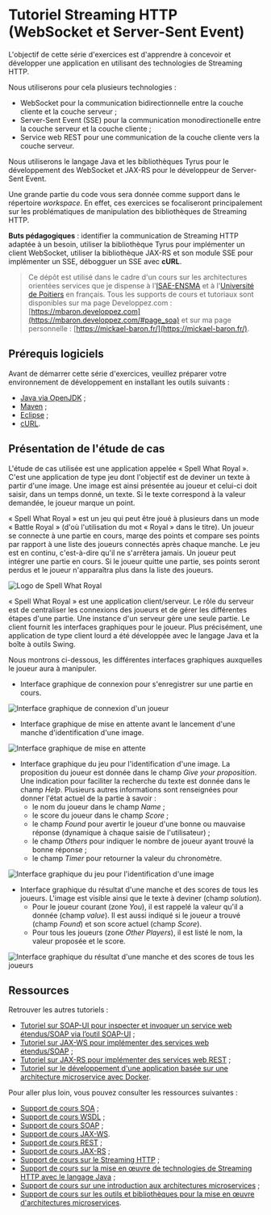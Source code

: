# Tutoriel Streaming HTTP (WebSocket et Server-Sent Event)

L'objectif de cette série d'exercices est d'apprendre à concevoir et développer une application en utilisant des technologies de Streaming HTTP.

Nous utiliserons pour cela plusieurs technologies :

* WebSocket pour la communication bidirectionnelle entre la couche cliente et la couche serveur ;
* Server-Sent Event (SSE) pour la communication monodirectionelle entre la couche serveur et la couche cliente ;
* Service web REST pour une communication de la couche cliente vers la couche serveur.

Nous utiliserons le langage Java et les bibliothèques Tyrus pour le développement des WebSocket et JAX-RS pour le développeur de Server-Sent Event.

Une grande partie du code vous sera donnée comme support dans le répertoire _workspace_. En effet, ces exercices se focaliseront principalement sur les problématiques de manipulation des bibliothèques de Streaming HTTP.

**Buts pédagogiques** : identifier la communication de Streaming HTTP adaptée à un besoin, utiliser la bibliothèque Tyrus pour implémenter un client WebSocket, utiliser la bibliothèque JAX-RS et son module SSE pour implémenter un SSE, débogguer un SSE avec **cURL**.

> Ce dépôt est utilisé dans le cadre d'un cours sur les architectures orientées services que je dispense à l'[ISAE-ENSMA](https://www.ensma.fr) et à l'[Université de Poitiers](https://www.univ-poitiers.fr/) en français. Tous les supports de cours et tutoriaux sont disponibles sur ma page Developpez.com : [https://mbaron.developpez.com](https://mbaron.developpez.com/#page_soa) et sur ma page personnelle : [https://mickael-baron.fr/](https://mickael-baron.fr/).

## Prérequis logiciels

Avant de démarrer cette série d'exercices, veuillez préparer votre environnement de développement en installant les outils suivants :

* [Java via OpenJDK](https://jdk.java.net/ "Java 8 à 11") ;
* [Maven](https://maven.apache.org/ "Maven") ;
* [Eclipse](https://www.eclipse.org/ "Eclipse") ;
* [cURL](https://curl.haxx.se "cURL").

## Présentation de l'étude de cas

L'étude de cas utilisée est une application appelée « Spell What Royal ». C'est une application de type jeu dont l'objectif est de deviner un texte à partir d'une image. Une image est ainsi présentée au joueur et celui-ci doit saisir, dans un temps donné, un texte. Si le texte correspond à la valeur demandée, le joueur marque un point.

« Spell What Royal » est un jeu qui peut être joué à plusieurs dans un mode « Battle Royal » (d'où l'utilisation du mot « Royal » dans le titre). Un joueur se connecte à une partie en cours, marqe des points et compare ses points par rapport à une liste des joueurs connectés après chaque manche. Le jeu est en continu, c'est-à-dire qu'il ne s'arrêtera jamais. Un joueur peut intégrer une partie en cours. Si le joueur quitte une partie, ses points seront perdus et le joueur n'apparaîtra plus dans la liste des joueurs.

![Logo de Spell What Royal](./images/spr-logo.jpg "Logo de Spell What Royal")

« Spell What Royal » est une application client/serveur. Le rôle du serveur est de centraliser les connexions des joueurs et de gérer les différentes étapes d'une partie. Une instance d'un serveur gère une seule partie. Le client fournit les interfaces graphiques pour le joueur. Plus précisément, une application de type client lourd a été développée avec le langage Java et la boîte à outils Swing.

Nous montrons ci-dessous, les différentes interfaces graphiques auxquelles le joueur aura à manipuler.

* Interface graphique de connexion pour s'enregistrer sur une partie en cours.

![Interface graphique de connexion d'un joueur](./images/01-register.png "Interface graphique de connexion d'un joueur")

* Interface graphique de mise en attente avant le lancement d'une manche d'identification d'une image.

![Interface graphique de mise en attente](./images/02-waiting.png "Interface graphique de mise en attente")

* Interface graphique du jeu pour l'identification d'une image. La proposition du joueur est donnée dans le champ _Give your proposition_. Une indication pour faciliter la recherche du texte est donnée dans le champ _Help_. Plusieurs autres informations sont renseignées pour donner l'état actuel de la partie à savoir :
  * le nom du joueur dans le champ _Name_ ;
  * le score du joueur dans le champ _Score_ ;
  * le champ _Found_ pour avertir le joueur d'une bonne ou mauvaise réponse (dynamique à chaque saisie de l'utilisateur) ;
  * le champ _Others_ pour indiquer le nombre de joueur ayant trouvé la bonne réponse ;
  * le champ _Timer_ pour retourner la valeur du chronomètre.

![Interface graphique du jeu pour l'identification d'une image](./images/03-playing.png "Interface graphique du jeu de l'identification d'une image")

* Interface graphique du résultat d'une manche et des scores de tous les joueurs. L'image est visible ainsi que le texte à deviner (champ _solution_).
  * Pour le joueur courant (zone _You_), il est rappelé la valeur qu'il a donnée (champ _value_). Il est aussi indiqué si le joueur a trouvé (champ _Found_) et son score actuel (champ _Score_).
  * Pour tous les joueurs (zone _Other Players_), il est listé le nom, la valeur proposée et le score.

![Interface graphique du résultat d'une manche et des scores de tous les joueurs](./images/04-debriefing.png "Interface graphique du résultat d'une manche et des scores de tous les joueurs")

## Ressources

Retrouver les autres tutoriels :

* [Tutoriel sur SOAP-UI pour inspecter et invoquer un service web étendus/SOAP via l’outil SOAP-UI](https://github.com/mickaelbaron/soapui-tutorial) ;
* [Tutoriel sur JAX-WS pour implémenter des services web étendus/SOAP](https://github.com/mickaelbaron/jaxws-tutorial) ;
* [Tutoriel sur JAX-RS pour implémenter des services web REST](https://github.com/mickaelbaron/jaxrs-tutorial) ;
* [Tutoriel sur le développement d'une application basée sur une architecture microservice avec Docker](https://github.com/mickaelbaron/javamicroservices-tutorial).

Pour aller plus loin, vous pouvez consulter les ressources suivantes :

* [Support de cours SOA](https://mickael-baron.fr/soa/introduction-soa "Support de cours SOA") ;
* [Support de cours WSDL](https://mickael-baron.fr/soa/decrire-configurer-wsdl "Support de cours WSDL") ;
* [Support de cours SOAP](https://mickael-baron.fr/soa/communiquer-soap "Support de cours SOAP") ;
* [Support de cours JAX-WS](https://mickael-baron.fr/soa/developper-serviceweb-jaxws "Support de cours JAX-WS").
* [Support de cours REST](https://mickael-baron.fr/soa/comprendre-style-architecture-rest "Support de cours REST") ;
* [Support de cours JAX-RS](https://mickael-baron.fr/soa/developper-serviceweb-rest-jaxrs "Support de cours JAX-RS") ;
* [Support de cours sur le Streaming HTTP](https://mickael-baron.fr/soa/introduction-streaminghttp) ;
* [Support de cours sur la mise en œuvre de technologies de Streaming HTTP avec le langage Java](https://mickael-baron.fr/soa/streaminghttp-mise-en-oeuvre) ;
* [Support de cours sur une introduction aux architectures microservices](https://mickael-baron.fr/soa/introduction-microservices "Support de cours sur une introduction aux architectures microservices") ;
* [Support de cours sur les outils et bibliothèques pour la mise en œuvre d'architectures microservices](https://mickael-baron.fr/soa/microservices-mise-en-oeuvre "Support de cours sur les outils et bibliothèques pour la mise en œuvre d'architectures microservices").
